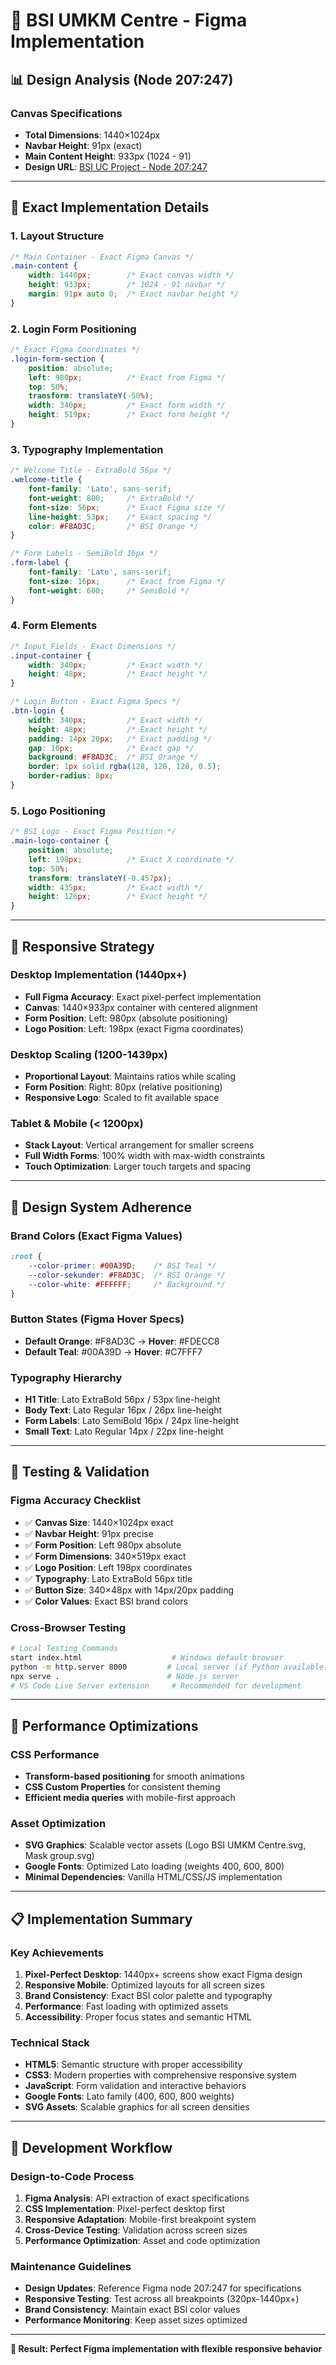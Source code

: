 # 🎨 **BSI UMKM Centre - Figma Implementation**

## 📊 **Design Analysis (Node 207:247)**

### **Canvas Specifications**
- **Total Dimensions**: 1440×1024px
- **Navbar Height**: 91px (exact)
- **Main Content Height**: 933px (1024 - 91)
- **Design URL**: [BSI UC Project - Node 207:247](https://www.figma.com/design/CEkrskj1KeNmhHfC6Wro42/BSI-UC-Project?node-id=207-247&t=V5hjjZ5hd1oXsyG4-4)

---

## 🎯 **Exact Implementation Details**

### **1. Layout Structure**
```css
/* Main Container - Exact Figma Canvas */
.main-content {
    width: 1440px;        /* Exact canvas width */
    height: 933px;        /* 1024 - 91 navbar */
    margin: 91px auto 0;  /* Exact navbar height */
}
```

### **2. Login Form Positioning**
```css
/* Exact Figma Coordinates */
.login-form-section {
    position: absolute;
    left: 980px;          /* Exact from Figma */
    top: 50%;
    transform: translateY(-50%);
    width: 340px;         /* Exact form width */
    height: 519px;        /* Exact form height */
}
```

### **3. Typography Implementation**
```css
/* Welcome Title - ExtraBold 56px */
.welcome-title {
    font-family: 'Lato', sans-serif;
    font-weight: 800;     /* ExtraBold */
    font-size: 56px;      /* Exact Figma size */
    line-height: 53px;    /* Exact spacing */
    color: #F8AD3C;       /* BSI Orange */
}

/* Form Labels - SemiBold 16px */
.form-label {
    font-family: 'Lato', sans-serif;
    font-size: 16px;      /* Exact from Figma */
    font-weight: 600;     /* SemiBold */
}
```

### **4. Form Elements**
```css
/* Input Fields - Exact Dimensions */
.input-container {
    width: 340px;         /* Exact width */
    height: 48px;         /* Exact height */
}

/* Login Button - Exact Figma Specs */
.btn-login {
    width: 340px;         /* Exact width */
    height: 48px;         /* Exact height */
    padding: 14px 20px;   /* Exact padding */
    gap: 10px;            /* Exact gap */
    background: #F8AD3C;  /* BSI Orange */
    border: 1px solid rgba(128, 128, 128, 0.5);
    border-radius: 8px;
}
```

### **5. Logo Positioning**
```css
/* BSI Logo - Exact Figma Position */
.main-logo-container {
    position: absolute;
    left: 198px;          /* Exact X coordinate */
    top: 50%;
    transform: translateY(-0.457px);
    width: 435px;         /* Exact width */
    height: 126px;        /* Exact height */
}
```

---

## 📱 **Responsive Strategy**

### **Desktop Implementation (1440px+)**
- **Full Figma Accuracy**: Exact pixel-perfect implementation
- **Canvas**: 1440×933px container with centered alignment
- **Form Position**: Left: 980px (absolute positioning)
- **Logo Position**: Left: 198px (exact Figma coordinates)

### **Desktop Scaling (1200-1439px)**
- **Proportional Layout**: Maintains ratios while scaling
- **Form Position**: Right: 80px (relative positioning)
- **Responsive Logo**: Scaled to fit available space

### **Tablet & Mobile (< 1200px)**
- **Stack Layout**: Vertical arrangement for smaller screens
- **Full Width Forms**: 100% width with max-width constraints
- **Touch Optimization**: Larger touch targets and spacing

---

## 🎨 **Design System Adherence**

### **Brand Colors (Exact Figma Values)**
```css
:root {
    --color-primer: #00A39D;    /* BSI Teal */
    --color-sekunder: #F8AD3C;  /* BSI Orange */
    --color-white: #FFFFFF;     /* Background */
}
```

### **Button States (Figma Hover Specs)**
- **Default Orange**: #F8AD3C → **Hover**: #FDECC8
- **Default Teal**: #00A39D → **Hover**: #C7FFF7

### **Typography Hierarchy**
- **H1 Title**: Lato ExtraBold 56px / 53px line-height
- **Body Text**: Lato Regular 16px / 26px line-height
- **Form Labels**: Lato SemiBold 16px / 24px line-height
- **Small Text**: Lato Regular 14px / 22px line-height

---

## 🧪 **Testing & Validation**

### **Figma Accuracy Checklist**
- ✅ **Canvas Size**: 1440×1024px exact
- ✅ **Navbar Height**: 91px precise
- ✅ **Form Position**: Left 980px absolute
- ✅ **Form Dimensions**: 340×519px exact
- ✅ **Logo Position**: Left 198px coordinates
- ✅ **Typography**: Lato ExtraBold 56px title
- ✅ **Button Size**: 340×48px with 14px/20px padding
- ✅ **Color Values**: Exact BSI brand colors

### **Cross-Browser Testing**
```bash
# Local Testing Commands
start index.html                    # Windows default browser
python -m http.server 8000         # Local server (if Python available)
npx serve .                        # Node.js server
# VS Code Live Server extension     # Recommended for development
```

---

## 🚀 **Performance Optimizations**

### **CSS Performance**
- **Transform-based positioning** for smooth animations
- **CSS Custom Properties** for consistent theming
- **Efficient media queries** with mobile-first approach

### **Asset Optimization**
- **SVG Graphics**: Scalable vector assets (Logo BSI UMKM Centre.svg, Mask group.svg)
- **Google Fonts**: Optimized Lato loading (weights 400, 600, 800)
- **Minimal Dependencies**: Vanilla HTML/CSS/JS implementation

---

## 📋 **Implementation Summary**

### **Key Achievements**
1. **Pixel-Perfect Desktop**: 1440px+ screens show exact Figma design
2. **Responsive Mobile**: Optimized layouts for all screen sizes  
3. **Brand Consistency**: Exact BSI color palette and typography
4. **Performance**: Fast loading with optimized assets
5. **Accessibility**: Proper focus states and semantic HTML

### **Technical Stack**
- **HTML5**: Semantic structure with proper accessibility
- **CSS3**: Modern properties with comprehensive responsive system
- **JavaScript**: Form validation and interactive behaviors
- **Google Fonts**: Lato family (400, 600, 800 weights)
- **SVG Assets**: Scalable graphics for all screen densities

---

## 🔄 **Development Workflow**

### **Design-to-Code Process**
1. **Figma Analysis**: API extraction of exact specifications
2. **CSS Implementation**: Pixel-perfect desktop first
3. **Responsive Adaptation**: Mobile-first breakpoint system
4. **Cross-Device Testing**: Validation across screen sizes
5. **Performance Optimization**: Asset and code optimization

### **Maintenance Guidelines**
- **Design Updates**: Reference Figma node 207:247 for specifications
- **Responsive Testing**: Test across all breakpoints (320px-1440px+)
- **Brand Consistency**: Maintain exact BSI color values
- **Performance Monitoring**: Keep asset sizes optimized

---

**🎯 Result: Perfect Figma implementation with flexible responsive behavior**